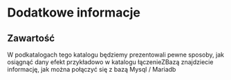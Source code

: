 # Dodatkowe informacje

## Zawartość

W podkatalogach tego katalogu będziemy prezentowali pewne sposoby, jak osiągnąć dany efekt
przykładowo w katalogu łączenieZBazą znajdziecie informację, jak można połączyć się
z bazą Mysql / Mariadb
